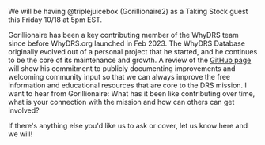 We will be having @triplejuicebox (Gorillionaire2) as a Taking Stock guest this Friday 10/18 at 5pm EST. 

Gorillionaire has been a key contributing member of the WhyDRS team since before WhyDRS.org launched in Feb 2023. The WhyDRS Database originally evolved out of a personal project that he started, and he continues to be the core of its maintenance and growth. A review of the [GitHub page](https://github.com/WhyDRS) will show his commitment to publicly documenting improvements and welcoming community input so that we can always improve the free information and educational resources that are core to the DRS mission. I want to hear from Gorillionaire: What has it been like contributing over time, what is your connection with the mission and how can others can get involved?

If there's anything else you'd like us to ask or cover, let us know here and we will!
